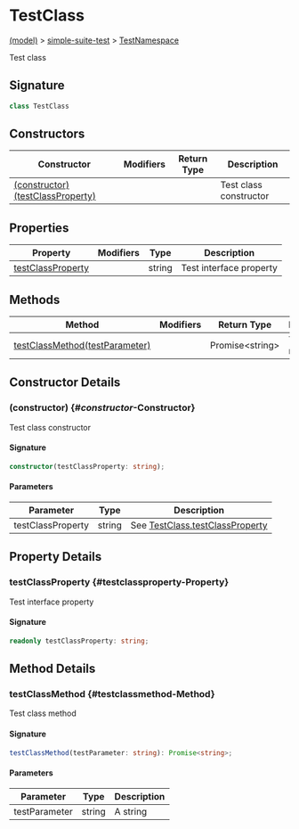 
# TestClass

[(model)](docs/index) &gt; [simple-suite-test](docs/simple-suite-test) &gt; [TestNamespace](docs/simple-suite-test/testnamespace)

Test class

## Signature

```typescript
class TestClass 
```

## Constructors

|  Constructor | Modifiers | Return Type | Description |
|  --- | --- | --- | --- |
|  [(constructor)(testClassProperty)](docs/simple-suite-test/testnamespace/testclass#_constructor_-Constructor) |  |  | Test class constructor |

## Properties

|  Property | Modifiers | Type | Description |
|  --- | --- | --- | --- |
|  [testClassProperty](docs/simple-suite-test/testnamespace/testclass#testclassproperty-Property) |  | string | Test interface property |

## Methods

|  Method | Modifiers | Return Type | Description |
|  --- | --- | --- | --- |
|  [testClassMethod(testParameter)](docs/simple-suite-test/testnamespace/testclass#testclassmethod-Method) |  | Promise&lt;string&gt; | Test class method |

## Constructor Details

### (constructor) {#_constructor_-Constructor}

Test class constructor

#### Signature

```typescript
constructor(testClassProperty: string);
```

#### Parameters

|  Parameter | Type | Description |
|  --- | --- | --- |
|  testClassProperty | string | See [TestClass.testClassProperty](docs/simple-suite-test/testclass#testclassproperty-Property) |

## Property Details

### testClassProperty {#testclassproperty-Property}

Test interface property

#### Signature

```typescript
readonly testClassProperty: string;
```

## Method Details

### testClassMethod {#testclassmethod-Method}

Test class method

#### Signature

```typescript
testClassMethod(testParameter: string): Promise<string>;
```

#### Parameters

|  Parameter | Type | Description |
|  --- | --- | --- |
|  testParameter | string | A string |

